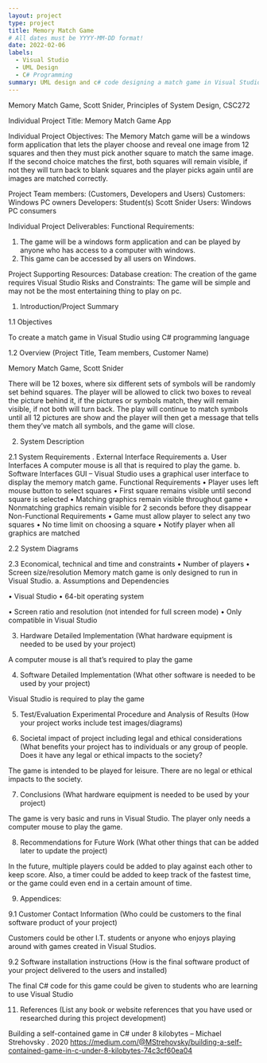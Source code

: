 ```yaml
---
layout: project
type: project
title: Memory Match Game
# All dates must be YYYY-MM-DD format!
date: 2022-02-06
labels:
  - Visual Studio
  - UML Design
  - C# Programming
summary: UML design and c# code designing a match game in Visual Studio that can be played in the GUI
---
```

 

Memory Match Game, Scott Snider, Principles of System Design, CSC272
 

Individual Project Title: Memory Match Game App

 
Individual Project Objectives:
The Memory Match game will be a windows form application that lets the player choose and  reveal one image from 12 squares and then they must pick another square to match the same image. If the second choice matches the first, both squares will remain visible, if not they will turn back to blank squares and the player picks again until are images are matched correctly.


Project Team members: (Customers, Developers and Users)
Customers: Windows PC owners
Developers: Student(s) Scott Snider
Users: Windows PC consumers


Individual Project Deliverables: 
Functional Requirements:
1.	The game will be a windows form application and can be played by anyone who has access to a computer with windows.
2.	This game can be accessed by all users on Windows.


Project Supporting Resources: 
Database creation: The creation of the game requires Visual Studio
Risks and Constraints: 
The game will be simple and may not be the most entertaining thing to play on pc.

1.	Introduction/Project Summary

1.1	Objectives

To create a match game in Visual Studio using C# programming language

1.2	Overview (Project Title, Team members, Customer Name)

Memory Match Game, Scott Snider

There will be 12 boxes, where six different sets of symbols will be randomly set behind squares. The player will be allowed to click two boxes to reveal the picture behind it, if the pictures or symbols match, they will remain visible, if not both will turn back. The play will continue to match symbols until all 12 pictures are show and the player will then get a message that tells them they’ve match all symbols, and the game will close.


2.	System Description

2.1	System Requirements
. External Interface Requirements
a. User Interfaces
A computer mouse is all that is required to play the game.
b. Software Interfaces
GUI – Visual Studio uses a graphical user interface to display the memory match game.
Functional Requirements
•	Player uses left mouse button to select squares
•	First square remains visible until second square is selected
•	Matching graphics remain visible throughout game
•	Nonmatching graphics remain visible for 2 seconds before they disappear
Non-Functional Requirements
•	Game must allow player to select any two squares 
•	No time limit on choosing a square
•	Notify player when all graphics are matched

2.2	System Diagrams

 

2.3	Economical, technical and time and constraints
•	Number of players
•	Screen size/resolution
Memory match game is only designed to run in Visual Studio.
a.	Assumptions and Dependencies

•	Visual Studio
•	64-bit operating system

•	Screen ratio and resolution (not intended for full screen mode)
•	Only compatible in Visual Studio


3.	Hardware Detailed Implementation (What hardware equipment is needed to be used by your project)

A computer mouse is all that’s required to play the game

4.	Software Detailed Implementation (What other software is needed to be used by your project)

Visual Studio is required to play the game

5.	Test/Evaluation Experimental Procedure and Analysis of Results (How your project works include test images/diagrams)


6.	Societal impact of project including legal and ethical considerations (What benefits your project has to individuals or any group of people. Does it have any legal or ethical impacts to the society?


The game is intended to be played for leisure. There are no legal or ethical impacts to the society.

7.	Conclusions (What hardware equipment is needed to be used by your project)

The game is very basic and runs in Visual Studio. The player only needs a computer mouse to play the game.

8.	Recommendations for Future Work (What other things that can be added later to update the project)

In the future, multiple players could be added to play against each other to keep score. Also, a timer could be added to keep track of the fastest time, or the game could even end in a certain amount of time.

9.	Appendices:


9.1 Customer Contact Information (Who could be customers to the final software product of your project)

Customers could be other I.T. students or anyone who enjoys playing around with games created in Visual Studios.

9.2 Software installation instructions (How is the final software product of your project delivered to the users and installed)

The final C# code for this game could be given to students who are learning to use Visual Studio


11. References (List any book or website references that you have used or researched during this project development)

Building a self-contained game in C# under 8 kilobytes – Michael Strehovsky . 2020 https://medium.com/@MStrehovsky/building-a-self-contained-game-in-c-under-8-kilobytes-74c3cf60ea04


 



